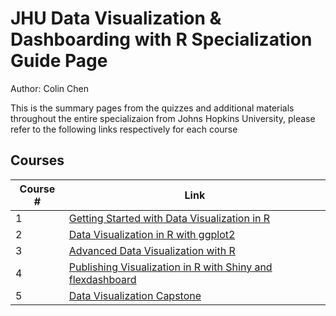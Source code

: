 # JHU Data Visualization & Dashboarding with R Specialization Guide Page

Author: Colin Chen </br>

This is the summary pages from the quizzes and additional materials throughout the entire specializaion from Johns Hopkins University, please refer to the following links respectively for each course </br>

## Courses
Course # | Link 
--- | --- 
1 | [Getting Started with Data Visualization in R](https://github.com/hsc251/R-Learn/blob/master/JHU_DataVisual/01_Getting_Started_with_Data_Visualization/JHU_datavis01.md)
2 | [Data Visualization in R with ggplot2](https://github.com/hsc251/R-Learn/blob/master/JHU_DataVisual/02_Data_Visualization_in_R_with_ggplot2/JHU_datavis02.md)
3 | [Advanced Data Visualization with R](https://github.com/hsc251/R-Learn/blob/master/JHU_DataVisual/03_Advanced_Data_Visualization_with_R/JHU_datavis03.md)
4 | [Publishing Visualization in R with Shiny and flexdashboard](https://github.com/hsc251/R-Learn/blob/master/JHU_DataVisual/04_Publishing_Visualizations_in_R_with_Shiny_and_flexdashboard/JHU_datavis04.md)
5 | [Data Visualization Capstone](https://github.com/hsc251/R-Learn/blob/master/JHU_DataVisual/05_Data_Visualization_Capstone/JHU_datavis05.md)
</br>
